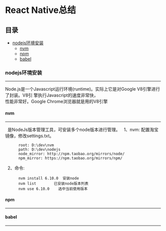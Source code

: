 React Native总结
==

## 目录<br/>
* [nodejs环境安装](#nodejs环境安装)
    * [nvm](#nvm)
    * [npm](#npm)
    * [babel](#babel)

### nodejs环境安装
----------------------------------------------------

   Node.js是一个Javascript运行环境(runtime)。实际上它是对Google V8引擎进行了封装。V8引 擎执行Javascript的速度非常快，<br/>
性能非常好。Google Chrome浏览器就是用的V8引擎

#### nvm
----------------------------------------------------

   是NodeJs版本管理工具，可安装多个node版本进行管理。
   1、nvm: 配置淘宝镜像，修改settings.txt。
```
      root: D:\dev\nvm
      path: D:\dev\nodejs
      node_mirror: http://npm.taobao.org/mirrors/node/ 
      npm_mirror: https://npm.taobao.org/mirrors/npm/
 ```
   2、命令:
```
      nvm install 6.10.0  安装node
      nvm list		  已安装node版本列表
      nvm use 6.10.0    选中当前使用版本
 ```

#### npm
----------------------------------------------------

#### babel
----------------------------------------------------
